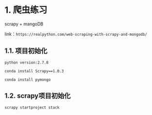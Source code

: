 # 1. 爬虫练习

scrapy + mangoDB

link：`https://realpython.com/web-scraping-with-scrapy-and-mongodb/`

## 1.1. 项目初始化

`python version:2.7.8`

`conda install Scrapy==1.0.3`

`conda install pymongo`

## 1.2. scrapy项目初始化

`scrapy startproject stack`